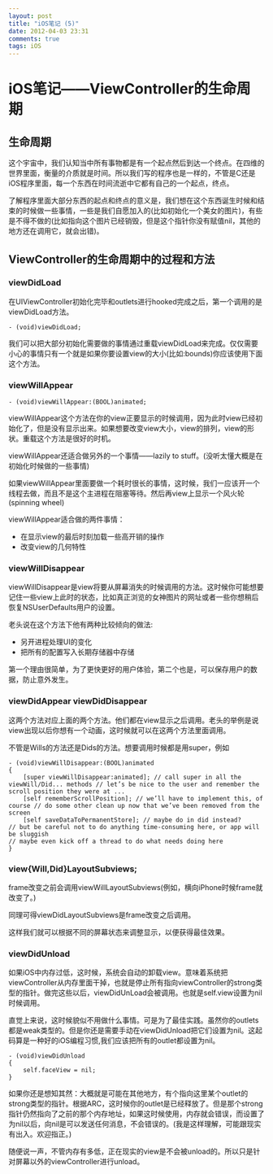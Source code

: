 ```yaml
---
layout: post
title: "iOS笔记 (5)"
date: 2012-04-03 23:31
comments: true
tags: iOS
---
```


# iOS笔记——ViewController的生命周期


## 生命周期

这个宇宙中，我们认知当中所有事物都是有一个起点然后到达一个终点。在四维的世界里面，衡量的介质就是时间。所以我们写的程序也是一样的，不管是C还是iOS程序里面，每一个东西在时间流逝中它都有自己的一个起点，终点。

了解程序里面大部分东西的起点和终点的意义是，我们想在这个东西诞生时候和结束的时候做一些事情，一些是我们自愿加入的(比如初始化一个美女的图片)，有些是不得不做的(比如指向这个图片已经销毁，但是这个指针你没有赋值nil，其他的地方还在调用它，就会出错)。

<!--more-->

## ViewController的生命周期中的过程和方法

### viewDidLoad
在UIViewController初始化完毕和outlets进行hooked完成之后，第一个调用的是viewDidLoad方法。

``` objc
- (void)viewDidLoad;
```

我们可以把大部分初始化需要做的事情通过重载viewDidLoad来完成。仅仅需要小心的事情只有一个就是如果你要设置view的大小(比如:bounds)你应该使用下面这个方法。

### viewWillAppear

``` objc
- (void)viewWillAppear:(BOOL)animated;
```

viewWillAppear这个方法在你的view正要显示的时候调用，因为此时view已经初始化了，但是没有显示出来。如果想要改变view大小，view的排列，view的形状。重载这个方法是很好的时机。

viewWillAppear还适合做另外的一个事情——lazily to stuff。(没听太懂大概是在初始化时候做的一些事情)

如果viewWillAppear里面要做一个耗时很长的事情，这时候，我们一应该开一个线程去做，而且不是这个主进程在阻塞等待。然后再view上显示一个风火轮(spinning wheel)

viewWillAppear适合做的两件事情：

* 在显示view的最后时刻加载一些高开销的操作
* 改变view的几何特性

### viewWillDisappear
viewWillDisappear是view将要从屏幕消失的时候调用的方法。这时候你可能想要记住一些view上此时的状态，比如真正浏览的女神图片的网址或者一些你想稍后恢复NSUserDefaults用户的设置。

老头说在这个方法下他有两种比较倾向的做法:

* 另开进程处理UI的变化
* 把所有的配置写入长期存储器中存储

第一个理由很简单，为了更快更好的用户体验，第二个也是，可以保存用户的数据，防止意外发生。

### viewDidAppear viewDidDisappear
这两个方法对应上面的两个方法。他们都在view显示之后调用。老头的举例是说view出现以后你想有一个动画，这时候就可以在这两个方法里面调用。

不管是Wills的方法还是Dids的方法。想要调用时候都是用super，例如

``` objc
- (void)viewWillDisappear:(BOOL)animated
{
	[super viewWillDisappear:animated]; // call super in all the viewWill/Did... methods // let’s be nice to the user and remember the scroll position they were at ...
￼￼	[self rememberScrollPosition]; // we’ll have to implement this, of course // do some other clean up now that we’ve been removed from the screen
	[self saveDataToPermanentStore]; // maybe do in did instead?
// but be careful not to do anything time-consuming here, or app will be sluggish
// maybe even kick off a thread to do what needs doing here
}
```

### view{Will,Did}LayoutSubviews;
frame改变之前会调用viewWillLayoutSubviews(例如，横向iPhone时候frame就改变了。)

同理可得viewDidLayoutSubviews是frame改变之后调用。

这样我们就可以根据不同的屏幕状态来调整显示，以便获得最佳效果。

### viewDidUnload
如果iOS中内存过低，这时候，系统会自动的卸载view。意味着系统把viewController从内存里面干掉，也就是停止所有指向viewController的strong类型的指针。做完这些以后，viewDidUnLoad会被调用。也就是self.view设置为nil时候调用。

直觉上来说，这时候貌似不用做什么事情。可是为了最佳实践。虽然你的outlets都是weak类型的。但是你还是需要手动在viewDidUnload把它们设置为nil。这起码算是一种好的iOS编程习惯,我们应该把所有的outlet都设置为nil。


```
- (void)viewDidUnload
{
    self.faceView = nil;
}
```

如果你还是想知其然：大概就是可能在其他地方，有个指向这里某个outlet的strong类型的指针。根据ARC，这时候你的outlet是已经释放了。但是那个strong指针仍然指向了之前的那个内存地址，如果这时候使用，内存就会错误，而设置了为nil以后，向nil是可以发送任何消息，不会错误的。(我是这样理解，可能跟现实有出入。欢迎指正。)

随便说一声，不管内存有多低，正在现实的view是不会被unload的。所以只是针对屏幕以外的viewController进行unload。











